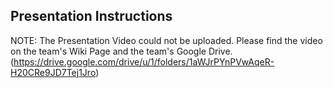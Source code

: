 ## **Presentation Instructions**

NOTE: The Presentation Video could not be uploaded. Please find the video on the team's Wiki Page and the team's Google Drive. (https://drive.google.com/drive/u/1/folders/1aWJrPYnPVwAqeR-H20CRe9JD7Tej1Jro)
